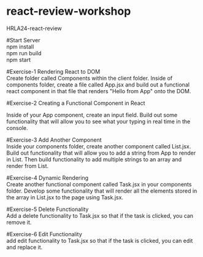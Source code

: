 # react-review-workshop

HRLA24-react-review

#Start Server<br/>
npm install<br/>
npm run build<br/>
npm start<br/>

#Exercise-1 Rendering React to DOM<br/>
Create folder called Components within the client folder. Inside of components folder, create a file called App.jsx and build out a functional react component in that file that renders "Hello from App" onto the DOM.

#Exercise-2 Creating a Functional Component in React<br/>

Inside of your App component, create an input field. Build out some functionality that will allow you to see what your typing in real time in the console.

#Exercise-3 Add Another Component<br/>
Inside your components folder, create another component called List.jsx. Build out functionality that will allow you to add a string from App to render in List. Then build functionality to add multiple strings to an array and render from List.

#Exercise-4 Dynamic Rendering<br/>
Create another functional component called Task.jsx in your components folder. Develop some functionality that will render all the elements stored in the array in List.jsx to the page using Task.jsx.

#Exercise-5 Delete Functionality<br/>
Add a delete functionality to Task.jsx so that if the task is clicked, you can remove it.


#Exercise-6 Edit Functionality<br/>
add edit functionality to Task.jsx so that if the task is clicked, you can edit and replace it.
